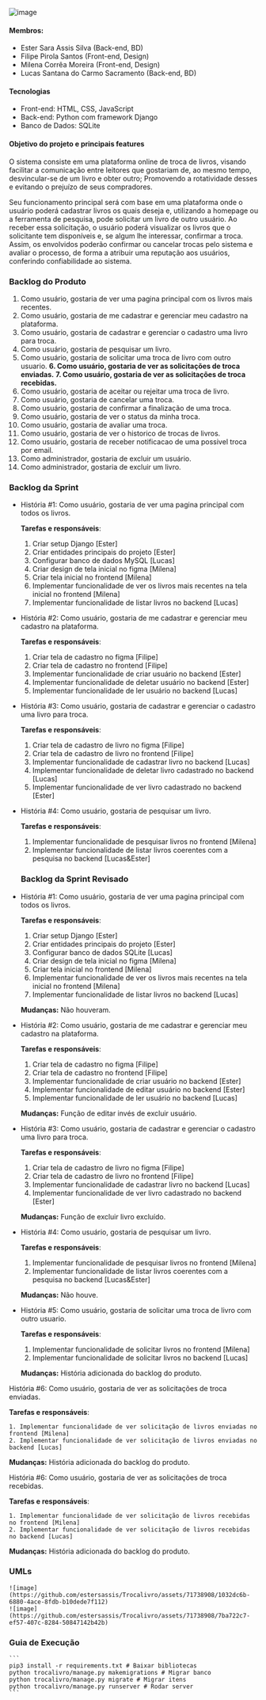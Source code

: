 ![image](https://github.com/estersassis/Trocalivro/assets/71738908/f3503cd7-a636-4b4a-ac35-43c8a153666a)

#### Membros:
- Ester Sara Assis Silva (Back-end, BD)
- Filipe Pirola Santos (Front-end, Design)
- Milena Corrêa Moreira (Front-end, Design)
- Lucas Santana do Carmo Sacramento (Back-end, BD)

#### Tecnologias
- Front-end: HTML, CSS, JavaScript
- Back-end: Python com framework Django
- Banco de Dados: SQLite

#### Objetivo do projeto e principais features

O sistema consiste em uma plataforma online de troca de livros, visando facilitar a comunicação entre leitores que gostariam de, ao mesmo tempo, desvincular-se de um livro e obter outro; Promovendo a rotatividade desses e evitando o prejuízo de seus compradores. 

Seu funcionamento principal será com base em uma plataforma onde o usuário poderá cadastrar livros os quais deseja e, utilizando a homepage ou a ferramenta de pesquisa, pode solicitar um livro de outro usuário. Ao receber essa solicitação, o usuário poderá visualizar os livros que o solicitante tem disponíveis e, se algum lhe interessar, confirmar a troca. Assim, os envolvidos poderão confirmar ou cancelar trocas pelo sistema e avaliar o processo, de forma a atribuir uma reputação aos usuários, conferindo confiabilidade ao sistema. 

### Backlog do Produto

1. Como usuário, gostaria de ver uma pagina principal com os livros mais recentes.
2. Como usuário, gostaria de me cadastrar e gerenciar meu cadastro na plataforma. 
3. Como usuário, gostaria de cadastrar e gerenciar o cadastro uma livro para troca. 
4. Como usuário, gostaria de pesquisar um livro.
5. Como usuário, gostaria de solicitar uma troca de livro com outro usuario.
**6. Como usuário, gostaria de ver as solicitações de troca enviadas.**
**7. Como usuário, gostaria de ver as solicitações de troca recebidas.**
8. Como usuário, gostaria de aceitar ou rejeitar uma troca de livro.
9. Como usuário, gostaria de cancelar uma troca.
10. Como usuário, gostaria de confirmar a finalização de uma troca.
11. Como usuário, gostaria de ver o status da minha troca.
12. Como usuário, gostaria de avaliar uma troca.
13. Como usuário, gostaria de ver o historico de trocas de livros.
14. Como usuário, gostaria de receber notificacao de uma possivel troca por email.
15. Como administrador, gostaria de excluir um usuário.
16. Como administrador, gostaria de excluir um livro.

### Backlog da Sprint

- História #1: Como usuário, gostaria de ver uma pagina principal com todos os livros.
    
    **Tarefas e responsáveis**:
    
    1. Criar setup Django [Ester]
    2. Criar entidades principais do projeto [Ester]
    3. Configurar banco de dados MySQL [Lucas]
    4. Criar design de tela inicial no figma [Milena]
    5. Criar tela inicial no frontend [Milena]
    6. Implementar funcionalidade de ver os livros mais recentes na tela inicial no frontend [Milena]
    7. Implementar funcionalidade de listar livros no backend [Lucas]

- História #2: Como usuário, gostaria de me cadastrar e gerenciar meu cadastro na plataforma.
    
    **Tarefas e responsáveis**:
    
    1. Criar tela de cadastro no figma [Filipe]
    2. Criar tela de cadastro no frontend [Filipe]
    3. Implementar funcionalidade de criar usuário no backend [Ester]
    4. Implementar funcionalidade de deletar usuário no backend [Ester]
    5. Implementar funcionalidade de ler usuário no backend [Lucas]
    
- História #3: Como usuário, gostaria de cadastrar e gerenciar o cadastro uma livro para troca.
    
    **Tarefas e responsáveis**:
    
    1. Criar tela de cadastro de livro no figma [Filipe]
    2. Criar tela de cadastro de livro no frontend [Filipe]
    3. Implementar funcionalidade de cadastrar livro no backend [Lucas]
    4. Implementar funcionalidade de deletar livro cadastrado no backend [Lucas]
    5. Implementar funcionalidade de ver livro cadastrado no backend [Ester]

- História #4: Como usuário, gostaria de pesquisar um livro.
    
    **Tarefas e responsáveis**:
    
    1. Implementar funcionalidade de pesquisar livros no frontend [Milena]
    2. Implementar funcionalidade de listar livros coerentes com a pesquisa no backend [Lucas&Ester]

  ### Backlog da Sprint Revisado

- História #1: Como usuário, gostaria de ver uma pagina principal com todos os livros.
    
    **Tarefas e responsáveis**:
    
    1. Criar setup Django [Ester]
    2. Criar entidades principais do projeto [Ester]
    3. Configurar banco de dados SQLite [Lucas]
    4. Criar design de tela inicial no figma [Milena]
    5. Criar tela inicial no frontend [Milena]
    6. Implementar funcionalidade de ver os livros mais recentes na tela inicial no frontend [Milena]
    7. Implementar funcionalidade de listar livros no backend [Lucas]

    **Mudanças:** Não houveram.

- História #2: Como usuário, gostaria de me cadastrar e gerenciar meu cadastro na plataforma.
    
    **Tarefas e responsáveis**:
    
    1. Criar tela de cadastro no figma [Filipe]
    2. Criar tela de cadastro no frontend [Filipe]
    3. Implementar funcionalidade de criar usuário no backend [Ester]
    4. Implementar funcionalidade de editar usuário no backend [Ester]
    5. Implementar funcionalidade de ler usuário no backend [Lucas]

    **Mudanças:** Função de editar invés de excluir usuário.
    
- História #3: Como usuário, gostaria de cadastrar e gerenciar o cadastro uma livro para troca.
    
    **Tarefas e responsáveis**:
    
    1. Criar tela de cadastro de livro no figma [Filipe]
    2. Criar tela de cadastro de livro no frontend [Filipe]
    3. Implementar funcionalidade de cadastrar livro no backend [Lucas]
    4. Implementar funcionalidade de ver livro cadastrado no backend [Ester]

  **Mudanças:** Função de excluir livro excluído.

- História #4: Como usuário, gostaria de pesquisar um livro.
    
    **Tarefas e responsáveis**:
    
    1. Implementar funcionalidade de pesquisar livros no frontend [Milena]
    3. Implementar funcionalidade de listar livros coerentes com a pesquisa no backend [Lucas&Ester]

  **Mudanças:** Não houve.

- História #5: Como usuário, gostaria de solicitar uma troca de livro com outro usuario.

  **Tarefas e responsáveis**:
    
    1. Implementar funcionalidade de solicitar livros no frontend [Milena]
    2. Implementar funcionalidade de solicitar livros no backend [Lucas]

  **Mudanças:** História adicionada do backlog do produto.

 História #6: Como usuário, gostaria de ver as solicitações de troca enviadas.

  **Tarefas e responsáveis**:
    
    1. Implementar funcionalidade de ver solicitação de livros enviadas no frontend [Milena]
    2. Implementar funcionalidade de ver solicitação de livros enviadas no backend [Lucas]

  **Mudanças:** História adicionada do backlog do produto.

 História #6: Como usuário, gostaria de ver as solicitações de troca recebidas.

  **Tarefas e responsáveis**:
    
    1. Implementar funcionalidade de ver solicitação de livros recebidas no frontend [Milena]
    2. Implementar funcionalidade de ver solicitação de livros recebidas no backend [Lucas]

  **Mudanças:** História adicionada do backlog do produto.
 
  ### UMLs
    ![image](https://github.com/estersassis/Trocalivro/assets/71738908/1032dc6b-6880-4ace-8fdb-b10dede7f112)
    ![image](https://github.com/estersassis/Trocalivro/assets/71738908/7ba722c7-ef57-407c-8284-50847142b42b)

  ### Guia de Execução

    ```
    pip3 install -r requirements.txt # Baixar bibliotecas
    python trocalivro/manage.py makemigrations # Migrar banco
    python trocalivro/manage.py migrate # Migrar itens
    python trocalivro/manage.py runserver # Rodar server
    ```
